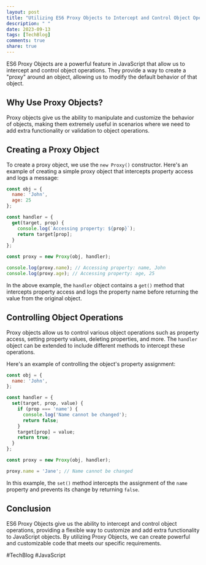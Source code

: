 ```yaml
---
layout: post
title: "Utilizing ES6 Proxy Objects to Intercept and Control Object Operations"
description: " "
date: 2023-09-13
tags: [TechBlog]
comments: true
share: true
---
```


ES6 Proxy Objects are a powerful feature in JavaScript that allow us to intercept and control object operations. They provide a way to create a "proxy" around an object, allowing us to modify the default behavior of that object.

## Why Use Proxy Objects?

Proxy objects give us the ability to manipulate and customize the behavior of objects, making them extremely useful in scenarios where we need to add extra functionality or validation to object operations.

## Creating a Proxy Object

To create a proxy object, we use the `new Proxy()` constructor. Here's an example of creating a simple proxy object that intercepts property access and logs a message:

```javascript
const obj = {
  name: 'John',
  age: 25
};

const handler = {
  get(target, prop) {
    console.log(`Accessing property: ${prop}`);
    return target[prop];
  }
};

const proxy = new Proxy(obj, handler);

console.log(proxy.name); // Accessing property: name, John
console.log(proxy.age); // Accessing property: age, 25
```

In the above example, the `handler` object contains a `get()` method that intercepts property access and logs the property name before returning the value from the original object.

## Controlling Object Operations

Proxy objects allow us to control various object operations such as property access, setting property values, deleting properties, and more. The `handler` object can be extended to include different methods to intercept these operations.

Here's an example of controlling the object's property assignment:

```javascript
const obj = {
  name: 'John',
};

const handler = {
  set(target, prop, value) {
    if (prop === 'name') {
      console.log('Name cannot be changed');
      return false;
    }
    target[prop] = value;
    return true;
  }
};

const proxy = new Proxy(obj, handler);

proxy.name = 'Jane'; // Name cannot be changed
```

In this example, the `set()` method intercepts the assignment of the `name` property and prevents its change by returning `false`.

## Conclusion

ES6 Proxy Objects give us the ability to intercept and control object operations, providing a flexible way to customize and add extra functionality to JavaScript objects. By utilizing Proxy Objects, we can create powerful and customizable code that meets our specific requirements.

#TechBlog #JavaScript